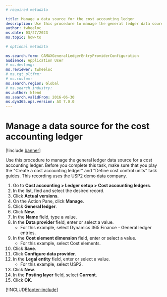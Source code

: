 ```yaml
--- 
# required metadata 
 
title: Manage a data source for the cost accounting ledger
description: Use this procedure to manage the general ledger data source for a cost accounting ledger. 
author: twheeloc
ms.date: 03/27/2023
ms.topic: how-to 
 
# optional metadata 
 
ms.search.form: CAMAXGeneralLedgerEntryProviderConfiguration
audience: Application User 
# ms.devlang:  
ms.reviewer: twheeloc
# ms.tgt_pltfrm:  
# ms.custom:  
ms.search.region: Global
# ms.search.industry: 
ms.author: kfend
ms.search.validFrom: 2016-06-30 
ms.dyn365.ops.version: AX 7.0.0 
---
```

# Manage a data source for the cost accounting ledger

[!include [banner](../../includes/banner.md)]

Use this procedure to manage the general ledger data source for a cost accounting ledger. Before you complete this task, make sure that you play the "Create a cost accounting ledger" and "Define cost control units" task guides. This recording uses the USP2 demo data company.

1. Go to **Cost accounting > Ledger setup > Cost accounting ledgers**.
2. In the list, find and select the desired record.
3. Click **Actual versions**.
4. On the Action Pane, click **Manage**.
5. Click **General ledger**.
6. Click **New**.
7. In the **Name** field, type a value.
8. In the **Data provider** field, enter or select a value.
    * For this example, select Dynamics 365 Finance - General ledger entries.  
9. In the **Cost element dimension** field, enter or select a value.
    * For this example, select Cost elements.  
10. Click **Save**.
11. Click **Configure data provider**.
12. In the **Legal entity** field, enter or select a value.
    * For this example, select USP2.  
13. Click **New**.
14. In the **Posting layer** field, select **Current**.
15. Click **OK**.



[!INCLUDE[footer-include](../../../includes/footer-banner.md)]
